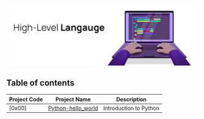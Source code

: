 
![Dev ops](assets/hl.png)

## Table of contents
Project Code | Project Name | Description
-----|------ | -----------
[0x00] | [Python-hello_world](./0x00-python-hello_world ) | Introduction to Python
